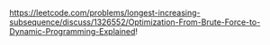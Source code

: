https://leetcode.com/problems/longest-increasing-subsequence/discuss/1326552/Optimization-From-Brute-Force-to-Dynamic-Programming-Explained!
​